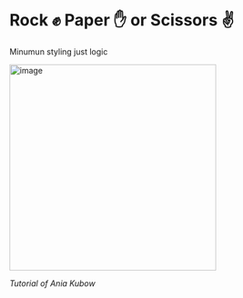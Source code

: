 <h1> Rock ✊ Paper ✋ or Scissors ✌</h1>

<p>Minumun styling just logic</p>

<img width="363" alt="image" src="https://user-images.githubusercontent.com/58277625/211347559-2256b4d2-a390-4977-8508-6ae8cdb69f6e.png">

<i>Tutorial of Ania Kubow </i>
